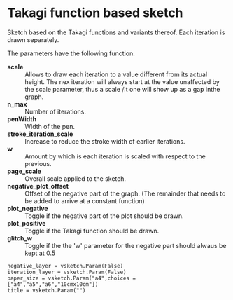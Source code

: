 # Takagi function based sketch

Sketch based on the Takagi functions and variants thereof. Each iteration is drawn separately.

The parameters have the following function:

<dl>
  <dt><strong>scale</strong></dt>
  <dd>Allows to draw each iteration to a value different from its actual height. The nex iteration will always start at the value unaffected by the scale parameter, thus a scale /lt one will show up as a gap inthe graph.</dt>
  <dt><strong>n_max</strong></dt>
  <dd>Number of iterations.</dd>
  <dt><strong>penWidth</strong></dt>
  <dd>Width of the pen.</dd>
  <dt><strong>stroke_iteration_scale</strong></dt>
  <dd>Increase to reduce the stroke width of earlier iterations.</dd>
  <dt><strong>w</strong></dt>
  <dd>Amount by which is each iteration is scaled with respect to the previous.</dd>
  <dt><strong>page_scale</strong></dt>
  <dd>Overall scale applied to the sketch.</dd>
  <dt><strong>negative_plot_offset</strong></dt>
  <dd>Offset of the negative part of the graph. (The remainder that needs to be added to arrive at a constant function)</dd>
  <dt><strong>plot_negative</strong></dt>
  <dd>Toggle if the negative part of the plot should be drawn.</dd>  
  <dt><strong>plot_positive</strong></dt>
  <dd>Toggle if the Takagi function should be drawn.</dd> 
  <dt><strong>glitch_w</strong></dt>
  <dd>Toggle if the the 'w' parameter for the negative part should alwaus be kept at 0.5</dd>  
</dl>
    

    negative_layer = vsketch.Param(False)
    iteration_layer = vsketch.Param(False)
    paper_size = vsketch.Param("a4",choices = ["a4","a5","a6","10cmx10cm"])
    title = vsketch.Param("")